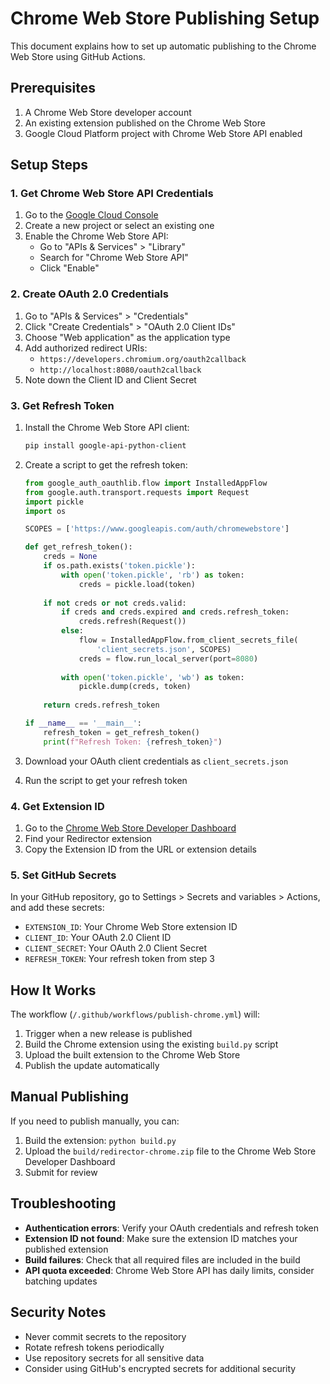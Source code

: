 # Chrome Web Store Publishing Setup

This document explains how to set up automatic publishing to the Chrome Web Store using GitHub Actions.

## Prerequisites

1. A Chrome Web Store developer account
2. An existing extension published on the Chrome Web Store
3. Google Cloud Platform project with Chrome Web Store API enabled

## Setup Steps

### 1. Get Chrome Web Store API Credentials

1. Go to the [Google Cloud Console](https://console.cloud.google.com/)
2. Create a new project or select an existing one
3. Enable the Chrome Web Store API:
   - Go to "APIs & Services" > "Library"
   - Search for "Chrome Web Store API"
   - Click "Enable"

### 2. Create OAuth 2.0 Credentials

1. Go to "APIs & Services" > "Credentials"
2. Click "Create Credentials" > "OAuth 2.0 Client IDs"
3. Choose "Web application" as the application type
4. Add authorized redirect URIs:
   - `https://developers.chromium.org/oauth2callback`
   - `http://localhost:8080/oauth2callback`
5. Note down the Client ID and Client Secret

### 3. Get Refresh Token

1. Install the Chrome Web Store API client:
   ```bash
   pip install google-api-python-client
   ```

2. Create a script to get the refresh token:
   ```python
   from google_auth_oauthlib.flow import InstalledAppFlow
   from google.auth.transport.requests import Request
   import pickle
   import os

   SCOPES = ['https://www.googleapis.com/auth/chromewebstore']

   def get_refresh_token():
       creds = None
       if os.path.exists('token.pickle'):
           with open('token.pickle', 'rb') as token:
               creds = pickle.load(token)
       
       if not creds or not creds.valid:
           if creds and creds.expired and creds.refresh_token:
               creds.refresh(Request())
           else:
               flow = InstalledAppFlow.from_client_secrets_file(
                   'client_secrets.json', SCOPES)
               creds = flow.run_local_server(port=8080)
           
           with open('token.pickle', 'wb') as token:
               pickle.dump(creds, token)
       
       return creds.refresh_token

   if __name__ == '__main__':
       refresh_token = get_refresh_token()
       print(f"Refresh Token: {refresh_token}")
   ```

3. Download your OAuth client credentials as `client_secrets.json`
4. Run the script to get your refresh token

### 4. Get Extension ID

1. Go to the [Chrome Web Store Developer Dashboard](https://chrome.google.com/webstore/devconsole/)
2. Find your Redirector extension
3. Copy the Extension ID from the URL or extension details

### 5. Set GitHub Secrets

In your GitHub repository, go to Settings > Secrets and variables > Actions, and add these secrets:

- `EXTENSION_ID`: Your Chrome Web Store extension ID
- `CLIENT_ID`: Your OAuth 2.0 Client ID
- `CLIENT_SECRET`: Your OAuth 2.0 Client Secret  
- `REFRESH_TOKEN`: Your refresh token from step 3

## How It Works

The workflow (`/.github/workflows/publish-chrome.yml`) will:

1. Trigger when a new release is published
2. Build the Chrome extension using the existing `build.py` script
3. Upload the built extension to the Chrome Web Store
4. Publish the update automatically

## Manual Publishing

If you need to publish manually, you can:

1. Build the extension: `python build.py`
2. Upload the `build/redirector-chrome.zip` file to the Chrome Web Store Developer Dashboard
3. Submit for review

## Troubleshooting

- **Authentication errors**: Verify your OAuth credentials and refresh token
- **Extension ID not found**: Make sure the extension ID matches your published extension
- **Build failures**: Check that all required files are included in the build
- **API quota exceeded**: Chrome Web Store API has daily limits, consider batching updates

## Security Notes

- Never commit secrets to the repository
- Rotate refresh tokens periodically
- Use repository secrets for all sensitive data
- Consider using GitHub's encrypted secrets for additional security 